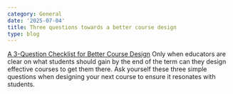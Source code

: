 ```yaml
---
category: General
date: '2025-07-04'
title: Three questions towards a better course design
type: blog
---
```


[A 3-Question Checklist for Better Course Design](https://hbsp.harvard.edu/inspiring-minds/a-3-question-checklist-for-better-course-design) Only when educators are clear on what students should gain by the end of the term can they design effective courses to get them there. Ask yourself these three simple questions when designing your next course to ensure it resonates with students.